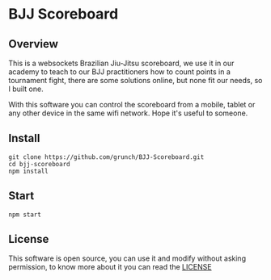 # BJJ Scoreboard

## Overview
This is a websockets Brazilian Jiu-Jitsu scoreboard, we use it in our academy to teach to our BJJ practitioners how to count points in a tournament fight, there are some solutions online, but none fit our needs, so I built one.

With this software you can control the scoreboard from a mobile, tablet or any other device in the same wifi network. Hope it's useful to someone.

## Install
    git clone https://github.com/grunch/BJJ-Scoreboard.git
    cd bjj-scoreboard
    npm install
## Start

    npm start

## License
This software is open source, you can use it and modify without asking permission, to know more about it you can read the [LICENSE](license)
